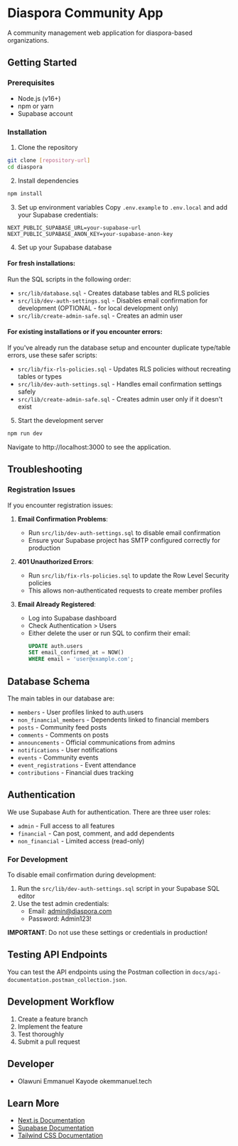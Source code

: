 # Diaspora Community App

A community management web application for diaspora-based organizations.

## Getting Started

### Prerequisites
- Node.js (v16+)
- npm or yarn
- Supabase account

### Installation

1. Clone the repository
```bash
git clone [repository-url]
cd diaspora
```

2. Install dependencies
```bash
npm install
```

3. Set up environment variables
Copy `.env.example` to `.env.local` and add your Supabase credentials:
```
NEXT_PUBLIC_SUPABASE_URL=your-supabase-url
NEXT_PUBLIC_SUPABASE_ANON_KEY=your-supabase-anon-key
```

4. Set up your Supabase database

#### For fresh installations:
Run the SQL scripts in the following order:
- `src/lib/database.sql` - Creates database tables and RLS policies
- `src/lib/dev-auth-settings.sql` - Disables email confirmation for development (OPTIONAL - for local development only)
- `src/lib/create-admin-safe.sql` - Creates an admin user

#### For existing installations or if you encounter errors:
If you've already run the database setup and encounter duplicate type/table errors, use these safer scripts:
- `src/lib/fix-rls-policies.sql` - Updates RLS policies without recreating tables or types
- `src/lib/dev-auth-settings.sql` - Handles email confirmation settings safely
- `src/lib/create-admin-safe.sql` - Creates admin user only if it doesn't exist

5. Start the development server
```bash
npm run dev
```

Navigate to http://localhost:3000 to see the application.

## Troubleshooting

### Registration Issues
If you encounter registration issues:

1. **Email Confirmation Problems**:
   - Run `src/lib/dev-auth-settings.sql` to disable email confirmation
   - Ensure your Supabase project has SMTP configured correctly for production

2. **401 Unauthorized Errors**:
   - Run `src/lib/fix-rls-policies.sql` to update the Row Level Security policies
   - This allows non-authenticated requests to create member profiles

3. **Email Already Registered**:
   - Log into Supabase dashboard
   - Check Authentication > Users
   - Either delete the user or run SQL to confirm their email:
     ```sql
     UPDATE auth.users
     SET email_confirmed_at = NOW()
     WHERE email = 'user@example.com';
     ```

## Database Schema

The main tables in our database are:
- `members` - User profiles linked to auth.users
- `non_financial_members` - Dependents linked to financial members
- `posts` - Community feed posts
- `comments` - Comments on posts
- `announcements` - Official communications from admins
- `notifications` - User notifications
- `events` - Community events
- `event_registrations` - Event attendance
- `contributions` - Financial dues tracking

## Authentication

We use Supabase Auth for authentication. There are three user roles:
- `admin` - Full access to all features
- `financial` - Can post, comment, and add dependents
- `non_financial` - Limited access (read-only)

### For Development

To disable email confirmation during development:
1. Run the `src/lib/dev-auth-settings.sql` script in your Supabase SQL editor
2. Use the test admin credentials:
   - Email: admin@diaspora.com
   - Password: Admin123!

**IMPORTANT**: Do not use these settings or credentials in production!

## Testing API Endpoints

You can test the API endpoints using the Postman collection in `docs/api-documentation.postman_collection.json`.

## Development Workflow

1. Create a feature branch
2. Implement the feature
3. Test thoroughly
4. Submit a pull request

## Developer
- Olawuni Emmanuel Kayode
okemmanuel.tech

## Learn More

- [Next.js Documentation](https://nextjs.org/docs)
- [Supabase Documentation](https://supabase.io/docs)
- [Tailwind CSS Documentation](https://tailwindcss.com/docs) 